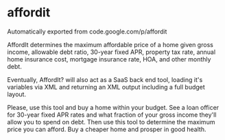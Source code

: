 # affordit
Automatically exported from code.google.com/p/affordit

AffordIt determines the maximum affordable price of a home given gross income, allowable debt ratio, 
30-year fixed APR, property tax rate, annual home insurance cost, mortgage insurance rate, HOA, 
and other monthly debt.

Eventually, AffordIt? will also act as a SaaS back end tool, loading it's variables via XML and 
returning an XML output including a full budget layout.

Please, use this tool and buy a home within your budget. See a loan officer for 30-year fixed APR rates and 
what fraction of your gross income they'll allow you to spend on debt. Then use this tool to determine 
the maximum price you can afford. Buy a cheaper home and prosper in good health.
